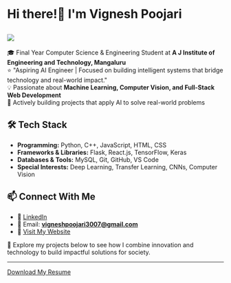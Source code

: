# Hi there!👋 I'm Vignesh Poojari  
![](https://komarev.com/ghpvc/?username=vignesh-p3007&label=Profile%20views&color=blue&style=flat)
---
🎓 Final Year Computer Science & Engineering Student at **A J Institute of Engineering and Technology, Mangaluru**   
⭐ "Aspiring AI Engineer | Focused on building intelligent systems that bridge technology and real-world impact."  
💡 Passionate about **Machine Learning, Computer Vision, and Full-Stack Web Development**  
🚀 Actively building projects that apply AI to solve real-world problems

## 🛠️ Tech Stack
- **Programming:** Python, C++, JavaScript, HTML, CSS  
- **Frameworks & Libraries:** Flask, React.js, TensorFlow, Keras 
- **Databases & Tools:** MySQL, Git, GitHub, VS Code  
- **Special Interests:** Deep Learning, Transfer Learning, CNNs, Computer Vision    

## 📫 Connect With Me
- 💼 [LinkedIn](https://www.linkedin.com/in/vignesh-p3007)  
- 📧 Email: **vigneshpoojari3007@gmail.com**
- 🔗 [Visit My Website](https://vignesh-p3007.github.io/portfolio)

📂 Explore my projects below to see how I combine innovation and technology to build impactful solutions for society.  

---
[Download My Resume](Vignesh-Full-Stack-Developer.pdf)
